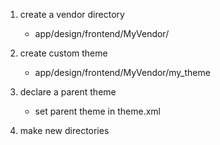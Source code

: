 1. create a vendor directory
   - app/design/frontend/MyVendor/

2. create custom theme
   - app/design/frontend/MyVendor/my_theme 

3. declare a parent theme
   - set parent theme in theme.xml
   
4. make new directories
